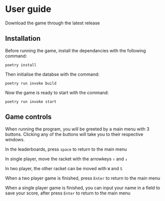 # User guide

Download the game through the latest release

## Installation

Before running the game, install the dependancies with the following command:

```
poetry install
```

Then initialise the databse with the command:

```
poetry run invoke build
```

Now the game is ready to start with the command:

```
poetry run invoke start
```

## Game controls

When running the program, you will be greeted by a main menu with 3 buttons. Clicking any of the buttons will take you to their respective windows. 

In the leaderboards, press `space` to return to the main menu

In single player, move the racket with the arrowkeys `↑` and `↓`

In two player, the other racket can be moved with `W` and `S`

When a two player game is finished, press `Enter` to return to the main menu

When a single player game is finished, you can input your name in a field to save your score, after press `Enter` to return to the main menu